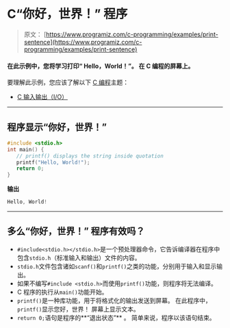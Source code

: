 # C“你好，世界！” 程序

> 原文： [https://www.programiz.com/c-programming/examples/print-sentence](https://www.programiz.com/c-programming/examples/print-sentence)

#### 在此示例中，您将学习打印“ Hello，World！”。 在 C 编程的屏幕上。

要理解此示例，您应该了解以下 [C 编程](/c-programming "C tutorial")主题：

*   [C 输入输出（I/O）](/c-programming/c-input-output)

* * *

## 程序显示“你好，世界！”

```c
#include <stdio.h>
int main() {
   // printf() displays the string inside quotation
   printf("Hello, World!");
   return 0;
} 
```

**输出**

```c
Hello, World! 
```

* * *

## 多么“你好，世界！” 程序有效吗？

*   `#include<stdio.h></stdio.h>`是一个预处理器命令，它告诉编译器在程序中包含`stdio.h`（标准输入和输出）文件的内容。
*   `stdio.h`文件包含诸如`scanf()`和`printf()`之类的功能，分别用于输入和显示输出。
*   如果不编写`#include <stdio.h>`而使用`printf()`功能，则程序将无法编译。
*   C 程序的执行从`main()`功能开始。
*   `printf()`是一种库功能，用于将格式化的输出发送到屏幕。 在此程序中，`printf()`显示您好，世界！ 屏幕上显示文本。
*   `return 0;`语句是程序的**“退出状态”** 。 简单来说，程序以该语句结束。
